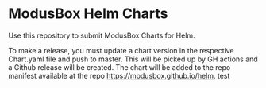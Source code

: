 # ModusBox Helm Charts

Use this repository to submit ModusBox Charts for Helm.

To make a release, you must update a chart version in the respective Chart.yaml file and push to
master. This will be picked up by GH actions and a Github release will be created. The chart will
be added to the repo manifest available at the repo https://modusbox.github.io/helm.
test
